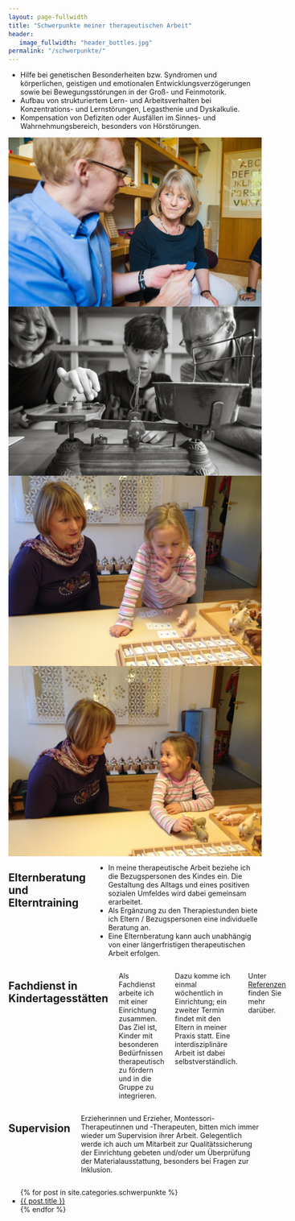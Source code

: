 ```yaml
---
layout: page-fullwidth
title: "Schwerpunkte meiner therapeutischen Arbeit"
header:
   image_fullwidth: "header_bottles.jpg"
permalink: "/schwerpunkte/"
---
```


<div class="row">
		<ul>
		<li> Hilfe bei genetischen Besonderheiten bzw.  Syndromen und körperlichen, geistigen und emotionalen Entwicklungsverzögerungen sowie bei Bewegungsstörungen in der Groß-  und Feinmotorik.</li>
		<li> Aufbau von strukturiertem Lern- und Arbeitsverhalten bei Konzentrations- und Lernstörungen, Legasthenie und Dyskalkulie.</li>
		<li> Kompensation von Defiziten oder Ausfällen im Sinnes- und Wahrnehmungsbereich, besonders von Hörstörungen.</li>
		</ul>
</div>

<div class="row">
<div class="large-3 columns">
  <img class="imgcircle40" src="/images/eltern.jpg">
</div>
<div class="large-3 columns">
  <img class="imgcircle40" src="/images/elijah_scale.jpg">
</div>
<div class="large-3 columns">
		<img class="imgcircle40" src="/images/cecilia1.jpg">
</div>
<div class="large-3 columns">
		<img class="imgcircle40" src="/images/cecilia2.jpg">
</div>
</div>

<div class="row">
<div class="large-4 columns">
<h2>Elternberatung und Elterntraining</h2>
		<ul>
		<li>In meine therapeutische Arbeit beziehe ich die Bezugspersonen des Kindes ein. Die Gestaltung des Alltags und eines positiven sozialen Umfeldes wird dabei gemeinsam erarbeitet. </li>
		<li>Als Ergänzung zu den Therapiestunden biete ich Eltern / Bezugspersonen eine individuelle Beratung an. </li>
		<li>Eine Elternberatung kann auch unabhängig von einer längerfristigen therapeutischen Arbeit erfolgen. </li>
		</ul>
</div>
<div class="large-4 columns">
<h2>Fachdienst in Kindertagesstätten</h2>
<p>Als Fachdienst arbeite ich mit einer Einrichtung zusammen. Das Ziel ist, Kinder mit besonderen Bedürfnissen therapeutisch zu fördern und in die Gruppe zu integrieren. </p>
<p>Dazu komme ich einmal wöchentlich in Einrichtung; ein zweiter Termin findet mit den Eltern in meiner Praxis statt. Eine interdisziplinäre Arbeit ist dabei selbstverständlich.</p>
<p>Unter <a href="/qualifikation/referenzen/">Referenzen</a> finden Sie mehr darüber.</p>
</div>

<div class="large-4 columns">
<h2>Supervision</h2>
<p>Erzieherinnen und Erzieher, Montessori-Therapeutinnen und -Therapeuten, bitten mich immer wieder um Supervision ihrer Arbeit. Gelegentlich werde ich auch um Mitarbeit zur Qualitätssicherung der Einrichtung gebeten und/oder um Überprüfung der Materialausstattung, besonders bei Fragen zur Inklusion.</p>
</div>

</div>

<ul>
    {% for post in site.categories.schwerpunkte %}
    <li><a href="{{ site.url }}{{ post.url }}">{{ post.title }}</a></li>
    {% endfor %}
</ul>